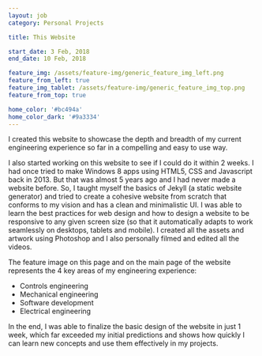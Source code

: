 ```yaml
---
layout: job
category: Personal Projects

title: This Website

start_date: 3 Feb, 2018
end_date: 10 Feb, 2018

feature_img: /assets/feature-img/generic_feature_img_left.png
feature_from_left: true
feature_img_tablet: /assets/feature-img/generic_feature_img_top.png
feature_from_top: true

home_color: '#bc494a'
home_color_dark: '#9a3334'
---
```


I created this website to showcase the depth and breadth of my current engineering experience so far in a compelling and easy to use way.

I also started working on this website to see if I could do it within 2 weeks. I had once tried to make Windows 8 apps using HTML5, CSS and Javascript back in 2013. But that was almost 5 years ago and I had never made a website before. So, I taught myself the basics of Jekyll (a static website generator) and tried to create a cohesive website from scratch that conforms to my vision and has a clean and minimalistic UI. I was able to learn the best practices for web design and how to design a website to be responsive to any given screen size (so that it automatically adapts to work seamlessly on desktops, tablets and mobile). I created all the assets and artwork using Photoshop and I also personally filmed and edited all the videos.

The feature image on this page and on the main page of the website represents the 4 key areas of my engineering experience: 
* Controls engineering
* Mechanical engineering
* Software development
* Electrical engineering 

In the end, I was able to finalize the basic design of the website in just 1 week, which far exceeded my initial predictions and shows how quickly I can learn new concepts and use them effectively in my projects.
